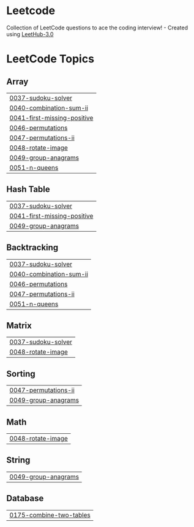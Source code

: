 # Leetcode
Collection of LeetCode questions to ace the coding interview! - Created using [LeetHub-3.0](https://github.com/raphaelheinz/LeetHub-3.0)

<!---LeetCode Topics Start-->
# LeetCode Topics
## Array
|  |
| ------- |
| [0037-sudoku-solver](https://github.com/teomz/Leetcode/tree/master/0037-sudoku-solver) |
| [0040-combination-sum-ii](https://github.com/teomz/Leetcode/tree/master/0040-combination-sum-ii) |
| [0041-first-missing-positive](https://github.com/teomz/Leetcode/tree/master/0041-first-missing-positive) |
| [0046-permutations](https://github.com/teomz/Leetcode/tree/master/0046-permutations) |
| [0047-permutations-ii](https://github.com/teomz/Leetcode/tree/master/0047-permutations-ii) |
| [0048-rotate-image](https://github.com/teomz/Leetcode/tree/master/0048-rotate-image) |
| [0049-group-anagrams](https://github.com/teomz/Leetcode/tree/master/0049-group-anagrams) |
| [0051-n-queens](https://github.com/teomz/Leetcode/tree/master/0051-n-queens) |
## Hash Table
|  |
| ------- |
| [0037-sudoku-solver](https://github.com/teomz/Leetcode/tree/master/0037-sudoku-solver) |
| [0041-first-missing-positive](https://github.com/teomz/Leetcode/tree/master/0041-first-missing-positive) |
| [0049-group-anagrams](https://github.com/teomz/Leetcode/tree/master/0049-group-anagrams) |
## Backtracking
|  |
| ------- |
| [0037-sudoku-solver](https://github.com/teomz/Leetcode/tree/master/0037-sudoku-solver) |
| [0040-combination-sum-ii](https://github.com/teomz/Leetcode/tree/master/0040-combination-sum-ii) |
| [0046-permutations](https://github.com/teomz/Leetcode/tree/master/0046-permutations) |
| [0047-permutations-ii](https://github.com/teomz/Leetcode/tree/master/0047-permutations-ii) |
| [0051-n-queens](https://github.com/teomz/Leetcode/tree/master/0051-n-queens) |
## Matrix
|  |
| ------- |
| [0037-sudoku-solver](https://github.com/teomz/Leetcode/tree/master/0037-sudoku-solver) |
| [0048-rotate-image](https://github.com/teomz/Leetcode/tree/master/0048-rotate-image) |
## Sorting
|  |
| ------- |
| [0047-permutations-ii](https://github.com/teomz/Leetcode/tree/master/0047-permutations-ii) |
| [0049-group-anagrams](https://github.com/teomz/Leetcode/tree/master/0049-group-anagrams) |
## Math
|  |
| ------- |
| [0048-rotate-image](https://github.com/teomz/Leetcode/tree/master/0048-rotate-image) |
## String
|  |
| ------- |
| [0049-group-anagrams](https://github.com/teomz/Leetcode/tree/master/0049-group-anagrams) |
## Database
|  |
| ------- |
| [0175-combine-two-tables](https://github.com/teomz/Leetcode/tree/master/0175-combine-two-tables) |
<!---LeetCode Topics End-->
